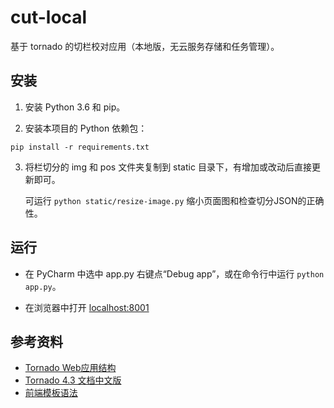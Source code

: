 # cut-local

基于 tornado 的切栏校对应用（本地版，无云服务存储和任务管理）。

## 安装

1. 安装 Python 3.6 和 pip。

2. 安装本项目的 Python 依赖包：
```
pip install -r requirements.txt
```

3. 将栏切分的 img 和 pos 文件夹复制到 static 目录下，有增加或改动后直接更新即可。

   可运行 `python static/resize-image.py` 缩小页面图和检查切分JSON的正确性。

## 运行

- 在 PyCharm 中选中 app.py 右键点“Debug app”，或在命令行中运行 `python app.py`。

- 在浏览器中打开 [localhost:8001](http://localhost:8001)

## 参考资料

- [Tornado Web应用结构](https://segmentfault.com/a/1190000004240965)
- [Tornado 4.3 文档中文版](https://tornado-zh.readthedocs.io/zh/latest/)
- [前端模板语法](https://tornado-zh.readthedocs.io/zh/latest/guide/templates.html)
